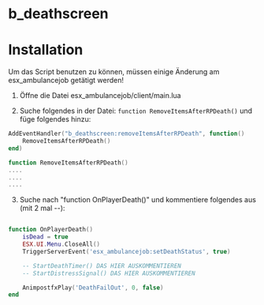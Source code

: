 # b_deathscreen

# Installation
Um das Script benutzen zu können, müssen einige Änderung am esx_ambulancejob getätigt werden!

1. Öffne die Datei esx_ambulancejob/client/main.lua

2. Suche folgendes in der Datei: `function RemoveItemsAfterRPDeath()` und füge folgendes hinzu:

```lua
AddEventHandler("b_deathscreen:removeItemsAfterRPDeath", function()
	RemoveItemsAfterRPDeath()
end)

function RemoveItemsAfterRPDeath()
....
....
....

```


3. Suche nach "function OnPlayerDeath()" und kommentiere folgendes aus (mit 2 mal --):

```lua

function OnPlayerDeath()
	isDead = true
	ESX.UI.Menu.CloseAll()
	TriggerServerEvent('esx_ambulancejob:setDeathStatus', true)

	-- StartDeathTimer() DAS HIER AUSKOMMENTIEREN
	-- StartDistressSignal() DAS HIER AUSKOMMENTIEREN

	AnimpostfxPlay('DeathFailOut', 0, false)
end
```
